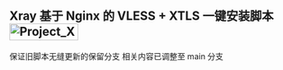 
## Xray 基于 Nginx 的 VLESS + XTLS 一键安装脚本 <img src="https://raw.githubusercontent.com/wulabing/Xray_onekey/xray/image/project_xray.jpg" alt="Project_Xray" width="122" height="30" align="bottom" />

保证旧脚本无缝更新的保留分支 相关内容已调整至 main 分支